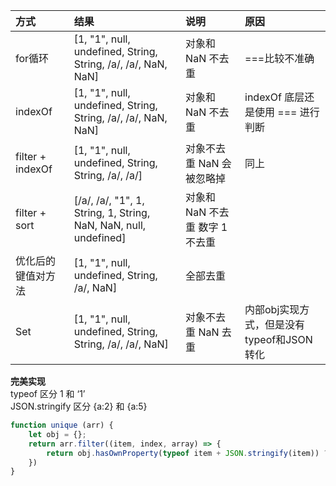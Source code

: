 
| 方式 | 结果 | 说明 | 原因 |
| :----- | :----- | :----- | :----- |
| for循环 | [1, "1", null, undefined, String, String, /a/, /a/, NaN, NaN] | 对象和 NaN 不去重 | ===比较不准确 |
| indexOf | [1, "1", null, undefined, String, String, /a/, /a/, NaN, NaN] | 对象和 NaN 不去重 | indexOf 底层还是使用 === 进行判断 |
| filter + indexOf | [1, "1", null, undefined, String, String, /a/, /a/] | 对象不去重 NaN 会被忽略掉 | 同上 |
| filter + sort | [/a/, /a/, "1", 1, String, 1, String, NaN, NaN, null, undefined] | 对象和 NaN 不去重 数字 1 不去重 | |
| 优化后的键值对方法 | [1, "1", null, undefined, String, /a/, NaN] | 全部去重 | |
| Set | [1, "1", null, undefined, String, String, /a/, /a/, NaN] | 对象不去重 NaN 去重 | 内部obj实现方式，但是没有typeof和JSON转化  |

**完美实现**    
typeof 区分 1 和 ‘1’       
JSON.stringify 区分 {a:2} 和 {a:5}
```javascript
function unique (arr) {
    let obj = {};
    return arr.filter((item, index, array) => {
        return obj.hasOwnProperty(typeof item + JSON.stringify(item)) ? false : (obj[typeof item + JSON.stringify(item)] = true)
    })
}
```
